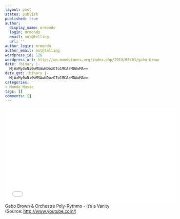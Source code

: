 ```yaml
---
layout: post
status: publish
published: true
author:
  display_name: mrmondo
  login: mrmondo
  email: not@telling
  url: ''
author_login: mrmondo
author_email: not@telling
wordpress_id: 126
wordpress_url: http://wp.mondotunes.org/index.php/2013/06/01/gabo-brown-orchestre-poly-rythmo-its-a-vanity/
date: !binary |-
  MjAxMy0wNi0wMSAwNDozOTo1MCArMDAwMA==
date_gmt: !binary |-
  MjAxMy0wNi0wMSAwNDozOTo1MCArMDAwMA==
categories:
- Mondo Music
tags: []
comments: []
---
```

<iframe width="560" height="315" src="//www.youtube.com/embed/Jk1JXc9ifRQ" frameborder="0"> </iframe>
Gabo Brown &amp; Orchestre Poly-Rythmo - It&#8217;s a Vanity
<div class="attribution">(<span>Source:</span> <a href="http://www.youtube.com/">http://www.youtube.com/</a>)</div>
